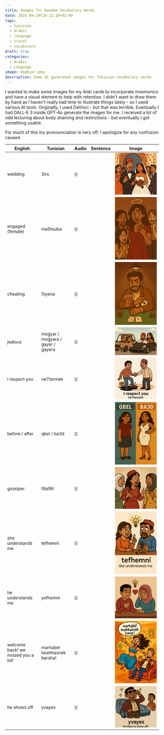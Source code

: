 ```yaml
---
title: Images for Random Vocabulary Words
date: 2025-04-29T16:12:10+02:00
tags:
  - tunisian
  - arabic
  - language
  - travel
  - vocabulary
draft: true
categories:
  - Arabic
  - Language
image: moghyar.png
description: Some AI generated images for Tunisian vocabulary words.
---
```

I wanted to make some images for my Anki cards to incorporate mnemonics and have a visual element to help with retention. I didn't want to draw them by hand as I haven't really had time to illustrate things lately - so I used various AI tools. Originally, I used DaVinci - but that was terrible. Eventually I had DALL-E 3 inside GPT-4o generate the images for me. I received a lot of odd lecturing about body shaming and restrictions - but eventually I got something usable.

For much of this my pronounciation is very off. I apologize for any confusion caused.

| English                            | Tunisian                           | Audio | Sentence | Image                     |
| ---------------------------------- | ---------------------------------- | ----- | -------- | ------------------------- |
| wedding                            | 3irs                               |     {{<audio src="wedding.m4a">}}  |          | ![Wedding](3irs.png)             |
| engaged (female)                   | ma5touba                           |   {{<audio src="engaged.m4a">}}    |          | ![engaged](ma5touba.png)      |
| cheating                           | 5iyena                             |    {{<audio src="cheating.m4a">}}   |          | ![Cheater](khiyena.png)        |
| jealous                            | moġyar / moġyara / ġayer / ġayera |      {{<audio src="jealous1.m4a">}} {{<audio src="jealous2.m4a">}} {{<audio src="jealous3.m4a">}} {{<audio src="jealous4.m4a">}}|          | ![moghyar.png](moghyar.png)       |
| i respect you                      | ne7tarmek                          |   {{<audio src="i-respect-you.m4a">}}    |          | ![ne7tarmek.png](ne7tarmek.png)      |
| before / after                     | qbel / ba3d                        |    {{<audio src="before.m4a">}} {{<audio src="after.m4a">}}   |          | ![qbel-ba3d.png](qbel-ba3d.png)       |
| gossiper                           | t9al9il                            |   {{<audio src="gossiper.m4a">}}    |          | ![t9al9il.png](t9al9il.png)          |
| she understands me                 | tefhemni                           |    {{<audio src="she-umderstands-me.m4a">}}   |          | ![tefhemni.png](tefhemni.png)    |
| he understands me                  | yefhemni                           |    {{<audio src="he-understands-me.m4a">}}   |          | ![yefhemni.png](yefhemni.png)       |
| welcome back! we missed you a lot! | marhabe! twahhasnek barsha!        |  {{<audio src="welcome-back.m4a">}}     |          | ![twahasnek-barsha.png](twahasnek-barsha.png) |
| he shows off                       | yvayes                             |    {{<audio src="show-off.m4a">}}   |          | ![yvaves.png](yvaves.png)           |
